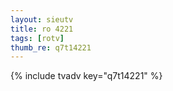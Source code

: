 ```yaml
--- 
layout: sieutv
title: ro 4221
tags: [rotv]
thumb_re: q7t14221
---
```

{% include tvadv key="q7t14221" %} 
